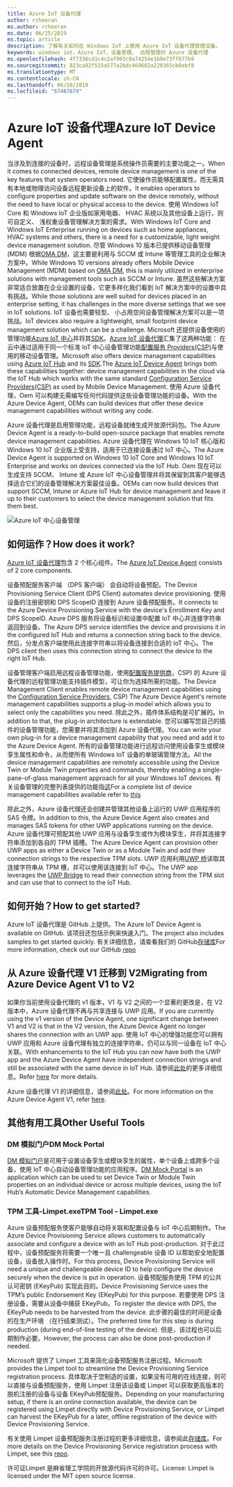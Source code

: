 ```yaml
---
title: Azure IoT 设备代理
author: rcheeran
ms.author: rcheeran
ms.date: 06/25/2019
ms.topic: article
description: 了解有关如何在 Windows IoT 上使用 Azure IoT 设备代理管理设备。
keywords: windows iot，Azure IoT，设备管理、 远程管理的 Azure 设备代理
ms.openlocfilehash: 4f7336cd1c4c2af903c0a74254e1b8e73ff077b9
ms.sourcegitcommit: 823ca02f515a577a2bdc469602a228365cb6ebf8
ms.translationtype: MT
ms.contentlocale: zh-CN
ms.lasthandoff: 06/28/2019
ms.locfileid: "67467679"
---
```

# <a name="azure-iot-device-agent"></a><span data-ttu-id="4f3bc-104">Azure IoT 设备代理</span><span class="sxs-lookup"><span data-stu-id="4f3bc-104">Azure IoT Device Agent</span></span>

<span data-ttu-id="4f3bc-105">当涉及到连接的设备时，远程设备管理是系统操作员需要的主要功能之一。</span><span class="sxs-lookup"><span data-stu-id="4f3bc-105">When it comes to connected devices, remote device management is one of the key features that system operators need.</span></span> <span data-ttu-id="4f3bc-106">它使操作员能够配置属性，而无需具有本地或物理访问设备远程更新设备上的软件。</span><span class="sxs-lookup"><span data-stu-id="4f3bc-106">It enables operators to configure properties and update software on the device remotely, without the need to have local or physical access to the device.</span></span> <span data-ttu-id="4f3bc-107">使用 Windows IoT Core 和 Windows IoT 企业版如家用电器、 HVAC 系统以及其他设备上运行，则可自定义、 浅权重设备管理解决方案的需求。</span><span class="sxs-lookup"><span data-stu-id="4f3bc-107">With Windows IoT Core and Windows IoT Enterprise running on devices such as home appliances, HVAC systems and others, there is a need for a customizable, light weight device management solution.</span></span> <span data-ttu-id="4f3bc-108">尽管 Windows 10 版本已提供移动设备管理 (MDM) 根据[OMA DM](https://en.wikipedia.org/wiki/OMA_Device_Management)，这主要是利用与 SCCM 或 Intune 等管理工具的企业解决方案中。</span><span class="sxs-lookup"><span data-stu-id="4f3bc-108">While Windows 10 versions already offers Mobile Device Management (MDM) based on [OMA DM](https://en.wikipedia.org/wiki/OMA_Device_Management), this is mainly utilized in enterprise solutions with management tools such as SCCM or Intune.</span></span> <span data-ttu-id="4f3bc-109">虽然这些解决方案非常适合放置在企业设置的设备，它更多样化我们看到 IoT 解决方案中的设置中具有挑战。</span><span class="sxs-lookup"><span data-stu-id="4f3bc-109">While those solutions are well suited for devices placed in an enterprise setting, it has challenges in the more diverse settings that we see in IoT solutions.</span></span> <span data-ttu-id="4f3bc-110">IoT 设备也需要轻型、 小占用空间设备管理解决方案可以是一项挑战。</span><span class="sxs-lookup"><span data-stu-id="4f3bc-110">IoT devices also require a lightweight, small footprint device management solution which can be a challenge.</span></span> <span data-ttu-id="4f3bc-111">Microsoft 还提供设备使用的管理功能[Azure IoT 中心](https://docs.microsoft.com/azure/iot-hub/iot-hub-device-management-overview)并将其[SDK](https://docs.microsoft.com/en-us/azure/iot-hub/iot-hub-devguide-sdks)。[Azure IoT 设备代理](https://github.com/ms-iot/azure-client-tools/blob/master/docs/device-agent/device-agent.md)汇集了这两种功能： 在云中通过适用于同一个标准 IoT 中心设备管理功能[配置服务 Providers(CSP)](https://docs.microsoft.com/en-us/windows/client-management/mdm/configuration-service-provider-reference)与使用的移动设备管理。</span><span class="sxs-lookup"><span data-stu-id="4f3bc-111">Microsoft also offers device management capabilities using [Azure IoT Hub](https://docs.microsoft.com/azure/iot-hub/iot-hub-device-management-overview) and its [SDK](https://docs.microsoft.com/en-us/azure/iot-hub/iot-hub-devguide-sdks).The [Azure IoT Device Agent](https://github.com/ms-iot/azure-client-tools/blob/master/docs/device-agent/device-agent.md) brings both these capabilities together: device management capabilities in the cloud via the IoT Hub which works with the same standard [Configuration Service Providers(CSP)](https://docs.microsoft.com/en-us/windows/client-management/mdm/configuration-service-provider-reference) as used by Mobile Device Management.</span></span> <span data-ttu-id="4f3bc-112">使用 Azure 设备代理，Oem 可以构建无需编写任何代码提供这些设备管理功能的设备。</span><span class="sxs-lookup"><span data-stu-id="4f3bc-112">With the Azure Device Agent, OEMs can build devices that offer these device management capabilities without writing any code.</span></span> 

<span data-ttu-id="4f3bc-113">Azure 设备代理是启用管理功能，远程设备就绪生成开放源代码包。</span><span class="sxs-lookup"><span data-stu-id="4f3bc-113">The Azure Device Agent is a ready-to-build open-source package that enables remote device management capabilities.</span></span> <span data-ttu-id="4f3bc-114">Azure 设备代理在 Windows 10 IoT 核心版和 Windows 10 IoT 企业版上受支持，适用于已连接设备通过 IoT 中心。</span><span class="sxs-lookup"><span data-stu-id="4f3bc-114">The Azure Device Agent is supported on Windows 10 IoT Core and Windows 10 IoT Enterprise and works on devices connected via the IoT Hub.</span></span> <span data-ttu-id="4f3bc-115">Oem 现在可以生成支持 SCCM、 Intune 或 Azure IoT 中心设备管理并将其保留到其客户能够选择适合它们的设备管理解决方案最佳设备。</span><span class="sxs-lookup"><span data-stu-id="4f3bc-115">OEMs can now build devices that support SCCM, Intune or Azure IoT Hub for device management and leave it up to their customers to select the device management solution that fits them best.</span></span>   

![Azure IoT 中心设备管理](../media/AzureIoTDM/azureDM.png)


## <a name="how-does-it-work"></a><span data-ttu-id="4f3bc-117">如何运作？</span><span class="sxs-lookup"><span data-stu-id="4f3bc-117">How does it work?</span></span>

<span data-ttu-id="4f3bc-118">[Azure IoT 设备代理](https://aka.ms/iot-core-azure-dm-client)包含 2 个核心组件。</span><span class="sxs-lookup"><span data-stu-id="4f3bc-118">The [Azure IoT Device Agent](https://aka.ms/iot-core-azure-dm-client) consists of 2 core components.</span></span> 

<span data-ttu-id="4f3bc-119">设备预配服务客户端 （DPS 客户端） 会自动将设备预配。</span><span class="sxs-lookup"><span data-stu-id="4f3bc-119">The Device Provisioning Service Client (DPS Client) automates device provisioning.</span></span> <span data-ttu-id="4f3bc-120">使用设备的注册密钥和 DPS ScopeID 连接到 Azure 设备预配服务。</span><span class="sxs-lookup"><span data-stu-id="4f3bc-120">It connects to the Azure Device Provisioning Service with the device's Enrollment Key and DPS ScopeID.</span></span> <span data-ttu-id="4f3bc-121">Azure DPS 服务将设备标识和设置中配置 IoT 中心并连接字符串返回到设备。</span><span class="sxs-lookup"><span data-stu-id="4f3bc-121">The Azure DPS service identifies the device and provisions it in the configured IoT Hub and returns a connection string back to the device.</span></span> <span data-ttu-id="4f3bc-122">然后，分发点客户端使用此连接字符串以将设备连接到合适的 IoT 中心。</span><span class="sxs-lookup"><span data-stu-id="4f3bc-122">The DPS client then uses this connection string to connect the device to the right IoT Hub.</span></span>  

<span data-ttu-id="4f3bc-123">设备管理客户端启用远程设备管理功能，使用[配置服务提供商](https://msdn.microsoft.com/windows/hardware/commercialize/customize/mdm/configuration-service-provider-reference)，CSP) 的 Azure 设备代理的远程管理功能支持插件模型，可让你为选择所需的功能。</span><span class="sxs-lookup"><span data-stu-id="4f3bc-123">The Device Management Client enables remote device management capabilities using the [Configuration Service Providers](https://msdn.microsoft.com/windows/hardware/commercialize/customize/mdm/configuration-service-provider-reference), CSP) The Azure Device Agent's remote management capabilities supports a plug-in model which allows you to select only the capabilities you need.</span></span> <span data-ttu-id="4f3bc-124">除此之外，插件体系结构是可扩展的。</span><span class="sxs-lookup"><span data-stu-id="4f3bc-124">In addition to that, the plug-in architecture is extendable.</span></span> <span data-ttu-id="4f3bc-125">您可以编写您自己的插件的设备管理功能，您需要并将其添加到 Azure 设备代理。</span><span class="sxs-lookup"><span data-stu-id="4f3bc-125">You can write your own plug-in for a device management capability that you need and add it to the Azure Device Agent.</span></span> <span data-ttu-id="4f3bc-126">所有的设备管理功能进行远程访问使用设备孪生或模块孪生属性和命令，从而使所有 Windows IoT 设备的单玻璃管理方法。</span><span class="sxs-lookup"><span data-stu-id="4f3bc-126">All the device management capabilities are remotely accessible using the Device Twin or Module Twin properties and commands, thereby enabling a single-pane-of-glass management approach for all your Windows IoT devices.</span></span> <span data-ttu-id="4f3bc-127">有关设备管理的完整列表提供的功能指[这](https://github.com/ms-iot/azure-client-tools/blob/master/docs/device-agent/reference.md)</span><span class="sxs-lookup"><span data-stu-id="4f3bc-127">For a complete list of device management capabilities available refer to [this](https://github.com/ms-iot/azure-client-tools/blob/master/docs/device-agent/reference.md)</span></span>

<span data-ttu-id="4f3bc-128">除此之外，Azure 设备代理还会创建并管理其他设备上运行的 UWP 应用程序的 SAS 令牌。</span><span class="sxs-lookup"><span data-stu-id="4f3bc-128">In addition to this, the Azure Device Agent also creates and manages SAS tokens for other UWP applications running on the device.</span></span> <span data-ttu-id="4f3bc-129">Azure 设备代理可预配其他 UWP 应用与设备孪生或作为模块孪生，并将其连接字符串添加到各自的 TPM 插槽。</span><span class="sxs-lookup"><span data-stu-id="4f3bc-129">The Azure Device Agent can provision other UWP apps as either a Device Twin or as a Module Twin and add their connection strings to the respective TPM slots.</span></span> <span data-ttu-id="4f3bc-130">UWP 应用利用[UWP 桥](https://github.com/ms-iot/azure-client-tools/blob/master/docs/device-agent/uwp-bridge.md)读取其连接字符串从 TPM 槽，并可以使用该连接到 IoT 中心。</span><span class="sxs-lookup"><span data-stu-id="4f3bc-130">The UWP app leverages the [UWP Bridge](https://github.com/ms-iot/azure-client-tools/blob/master/docs/device-agent/uwp-bridge.md) to read their connection string from the TPM slot and can use that to connect to the IoT Hub.</span></span> 

## <a name="how-to-get-started"></a><span data-ttu-id="4f3bc-131">如何开始？</span><span class="sxs-lookup"><span data-stu-id="4f3bc-131">How to get started?</span></span>

<span data-ttu-id="4f3bc-132">Azure IoT 设备代理是 GitHub 上提供。</span><span class="sxs-lookup"><span data-stu-id="4f3bc-132">The Azure IoT Device Agent is available on GitHub.</span></span> <span data-ttu-id="4f3bc-133">该项目还包括示例来快速入门。</span><span class="sxs-lookup"><span data-stu-id="4f3bc-133">The project also includes samples to get started quickly.</span></span> <span data-ttu-id="4f3bc-134">有关详细信息，请查看我们的 GitHub[存储库](https://github.com/ms-iot/azure-client-tools/blob/master/docs/device-agent/device-agent.md)</span><span class="sxs-lookup"><span data-stu-id="4f3bc-134">For more information, check out our GitHub [repo](https://github.com/ms-iot/azure-client-tools/blob/master/docs/device-agent/device-agent.md)</span></span>

## <a name="migrating-from-azure-device-agent-v1-to-v2"></a><span data-ttu-id="4f3bc-135">从 Azure 设备代理 V1 迁移到 V2</span><span class="sxs-lookup"><span data-stu-id="4f3bc-135">Migrating from Azure Device Agent V1 to V2</span></span>
<span data-ttu-id="4f3bc-136">如果你当前使用设备代理的 v1 版本，V1 与 V2 之间的一个显著的更改是，在 V2 版本中，Azure 设备代理不再与共享连接与 UWP 应用。</span><span class="sxs-lookup"><span data-stu-id="4f3bc-136">If you are currently using the v1 version of the Device Agent, one significant change between V1 and V2 is that in the V2 version, the Azure Device Agent no longer shares the connection with an UWP app.</span></span> <span data-ttu-id="4f3bc-137">使用 IoT 中心的增强功能您可以拥有 UWP 应用和 Azure 设备代理有独立的连接字符串，仍可以与同一设备在 IoT 中心关联。</span><span class="sxs-lookup"><span data-stu-id="4f3bc-137">With enhancements to the IoT Hub you can now have both the UWP app and the Azure Device Agent have independent connection strings and still be associated with the same device in IoT Hub.</span></span> <span data-ttu-id="4f3bc-138">请参阅[此处](https://github.com/ms-iot/azure-client-tools/blob/master/docs/device-agent/migration-from-old-client.md)的更多详细信息。</span><span class="sxs-lookup"><span data-stu-id="4f3bc-138">Refer [here](https://github.com/ms-iot/azure-client-tools/blob/master/docs/device-agent/migration-from-old-client.md) for more details.</span></span>

<span data-ttu-id="4f3bc-139">Azure 设备代理 V1 的详细信息，请参阅[此处](https://docs.microsoft.com/en-us/windows/iot-core/manage-your-device/azureiotdm)。</span><span class="sxs-lookup"><span data-stu-id="4f3bc-139">For more information on the Azure Device Agent V1, refer [here](https://docs.microsoft.com/en-us/windows/iot-core/manage-your-device/azureiotdm).</span></span>

## <a name="other-useful-tools"></a><span data-ttu-id="4f3bc-140">其他有用工具</span><span class="sxs-lookup"><span data-stu-id="4f3bc-140">Other Useful Tools</span></span> 
### <a name="dm-mock-portal"></a><span data-ttu-id="4f3bc-141">DM 模拟门户</span><span class="sxs-lookup"><span data-stu-id="4f3bc-141">DM Mock Portal</span></span>
<span data-ttu-id="4f3bc-142">[DM 模拟门户](https://github.com/ms-iot/azure-client-tools/blob/master/docs/dm-mock-portal/dm-mock-portal.md)是可用于设置设备孪生或模块孪生的属性，单个设备上或跨多个设备，使用 IoT 中心自动设备管理功能的应用程序。</span><span class="sxs-lookup"><span data-stu-id="4f3bc-142">[DM Mock Portal](https://github.com/ms-iot/azure-client-tools/blob/master/docs/dm-mock-portal/dm-mock-portal.md) is an application which can be used to set Device Twin or Module Twin properties on an individual device or across multiple devices, using the IoT Hub’s Automatic Device Management capabilities.</span></span> 

### <a name="tpm-tool---limpetexe"></a><span data-ttu-id="4f3bc-143">TPM 工具-Limpet.exe</span><span class="sxs-lookup"><span data-stu-id="4f3bc-143">TPM Tool - Limpet.exe</span></span>
<span data-ttu-id="4f3bc-144">Azure 设备预配服务使客户能够自动将关联和配置设备与 IoT 中心后期制作。</span><span class="sxs-lookup"><span data-stu-id="4f3bc-144">The Azure Device Provisioning Service allows customers to automatically associate and configure a device with an IoT Hub post-production.</span></span> <span data-ttu-id="4f3bc-145">对于此过程中，设备预配服务将需要一个唯一且 challengeable 设备 ID 以帮助安全地配置设备，设备放入操作时。</span><span class="sxs-lookup"><span data-stu-id="4f3bc-145">For this process, Device Provisioning Service will need a unique and challengeable device ID to help configure the device securely when the device is put in operation.</span></span> <span data-ttu-id="4f3bc-146">设备预配服务使用 TPM 的公共认可密钥 (EKeyPub) 实现此目的。</span><span class="sxs-lookup"><span data-stu-id="4f3bc-146">Device Provisioning Service uses the TPM’s public Endorsement Key (EKeyPub) for this purpose.</span></span> <span data-ttu-id="4f3bc-147">若要使用 DPS 注册设备，需要从设备中捕获 EKeyPub。</span><span class="sxs-lookup"><span data-stu-id="4f3bc-147">To register the device with DPS, the EKeyPub needs to be harvested from the device.</span></span> <span data-ttu-id="4f3bc-148">此步骤的最佳的时间是设备的在生产环境 （在行结束测试）。</span><span class="sxs-lookup"><span data-stu-id="4f3bc-148">The preferred time for this step is during production (during end-of-line testing of the device).</span></span> <span data-ttu-id="4f3bc-149">但是，该过程也可以后期制作必要。</span><span class="sxs-lookup"><span data-stu-id="4f3bc-149">However, the process can also be done post-production if needed.</span></span>  

<span data-ttu-id="4f3bc-150">Microsoft 提供了 Limpet 工具来简化设备预配服务注册过程。</span><span class="sxs-lookup"><span data-stu-id="4f3bc-150">Microsoft provides the Limpet tool to streamline the Device Provisioning Service registration process.</span></span> <span data-ttu-id="4f3bc-151">具体取决于您制造的设置，如果没有可用的在线连接，则可以直接与设备预配服务，使用 Limpet 注册该设备或 Limpet 可以获取更高版本的脱机注册的设备与设备 EKeyPub预配服务。</span><span class="sxs-lookup"><span data-stu-id="4f3bc-151">Depending on your manufacturing setup, if there is an online connection available, the device can be registered using Limpet directly with Device Provisioning Service, or Limpet can harvest the EKeyPub for a later, offline registration of the device with Device Provisioning Service.</span></span>

<span data-ttu-id="4f3bc-152">有关使用 Limpet 设备预配服务注册过程的更多详细信息，请参阅此[存储库](https://github.com/ms-iot/azure-client-tools/blob/master/docs/limpet/limpet.md)。</span><span class="sxs-lookup"><span data-stu-id="4f3bc-152">For more details on the Device Provisioning Service registration process with Limpet, see this [repo](https://github.com/ms-iot/azure-client-tools/blob/master/docs/limpet/limpet.md).</span></span>

<span data-ttu-id="4f3bc-153">许可证Limpet 是麻省理工学院的开放源代码许可的许可。</span><span class="sxs-lookup"><span data-stu-id="4f3bc-153">License: Limpet is licensed under the MIT open source license.</span></span> 
